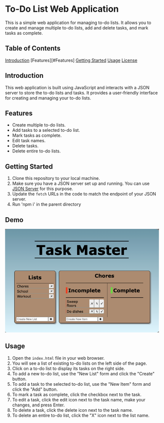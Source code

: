 # To-Do List Web Application

This is a simple web application for managing to-do lists. It allows you to create and manage multiple to-do lists, add and delete tasks, and mark tasks as complete.

## Table of Contents

[Introduction](#introduction)
[Features][#Features]
[Getting Started](#getting-started)
[Usage](#usage)
[License](#license)

## Introduction

This web application is built using JavaScript and interacts with a JSON server to store the to-do lists and tasks. It provides a user-friendly interface for creating and managing your to-do lists.

## Features

- Create multiple to-do lists.
- Add tasks to a selected to-do list.
- Mark tasks as complete.
- Edit task names.
- Delete tasks.
- Delete entire to-do lists.

## Getting Started

1. Clone this repository to your local machine.
2. Make sure you have a JSON server set up and running. You can use [JSON Server](https://github.com/typicode/json-server) for this purpose.
3. Update the `fetch` URLs in the code to match the endpoint of your JSON server.
4. Run 'npm i' in the parent directory

## Demo

[![Watch the video](/TaskMasterImage.png)](https://www.youtube.com/watch?v=DqRZbit4Yfw&t=1s)

## Usage

1. Open the `index.html` file in your web browser.
2. You will see a list of existing to-do lists on the left side of the page.
3. Click on a to-do list to display its tasks on the right side.
4. To add a new to-do list, use the "New List" form and click the "Create" button.
5. To add a task to the selected to-do list, use the "New Item" form and click the "Add" button.
6. To mark a task as complete, click the checkbox next to the task.
7. To edit a task, click the edit icon next to the task name, make your changes, and press Enter.
8. To delete a task, click the delete icon next to the task name.
9. To delete an entire to-do list, click the "X" icon next to the list name.
